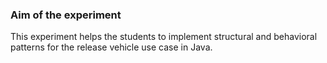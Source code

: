 ### Aim of the experiment

This experiment helps the students to implement structural and behavioral patterns for the release vehicle use case in Java.
